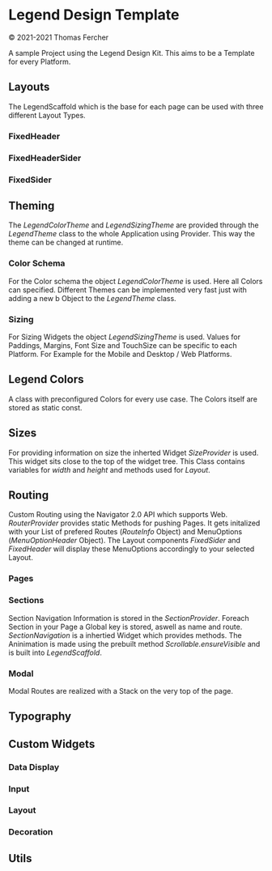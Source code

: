 # Legend Design Template
© 2021-2021 Thomas Fercher

A sample Project using the Legend Design Kit. This aims to be a Template for every Platform. 


## Layouts
The LegendScaffold which is the base for each page can be used with three different Layout Types.

### FixedHeader

### FixedHeaderSider

### FixedSider


## Theming
The *LegendColorTheme* and *LegendSizingTheme* are provided through the *LegendTheme* class to the whole Application using Provider. This way the theme can be changed at runtime. 

### Color Schema
For the Color schema the object *LegendColorTheme* is used. Here all Colors can specified. Different Themes can be implemented very fast just with adding a new b Object to the *LegendTheme* class. 

### Sizing
For Sizing Widgets the object *LegendSizingTheme* is used. Values for Paddings, Margins, Font Size and TouchSize can be specific to each Platform. For Example for the Mobile and Desktop / Web Platforms.


## Legend Colors
A class with preconfigured Colors for every use case. The Colors itself are stored as static const.


## Sizes
For providing information on size the inherted Widget *SizeProvider* is used. This widget sits close to the top of the widget tree. This Class contains variables for *width* and *height* and methods used for *Layout*.




## Routing
Custom Routing using the Navigator 2.0 API which supports Web. *RouterProvider* provides static Methods for pushing Pages. It gets initalized with your List of prefered Routes (*RouteInfo* Object) and MenuOptions (*MenuOptionHeader* Object). The Layout components *FixedSider* and *FixedHeader* will display these MenuOptions accordingly to your selected Layout.

### Pages

### Sections
Section Navigation Information is stored in the  *SectionProvider*. Foreach Section in your Page a Global key is stored, aswell as name and route. *SectionNavigation* is a inhertied Widget which provides methods. The Aninimation is made using the prebuilt method *Scrollable.ensureVisible* and is built into *LegendScaffold*.

### Modal
Modal Routes are realized with a Stack on the very top of the page. 


## Typography

## Custom Widgets

### Data Display

### Input

### Layout

### Decoration



## Utils



